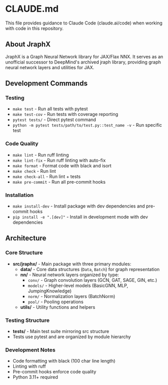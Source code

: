 # CLAUDE.md

This file provides guidance to Claude Code (claude.ai/code) when working with code in this repository.

## About JraphX

JraphX is a Graph Neural Network library for JAX/Flax NNX. It serves as an unofficial successor to DeepMind's archived jraph library, providing graph neural network layers and utilities for JAX.

## Development Commands

### Testing
- `make test` - Run all tests with pytest
- `make test-cov` - Run tests with coverage reporting
- `pytest tests/` - Direct pytest command
- `python -m pytest tests/path/to/test.py::test_name -v` - Run specific test

### Code Quality
- `make lint` - Run ruff linting
- `make lint-fix` - Run ruff linting with auto-fix
- `make format` - Format code with black and isort
- `make check` - Run lint
- `make check-all` - Run lint + tests
- `make pre-commit` - Run all pre-commit hooks

### Installation
- `make install-dev` - Install package with dev dependencies and pre-commit hooks
- `pip install -e ".[dev]"` - Install in development mode with dev dependencies

## Architecture

### Core Structure
- **src/jraphx/** - Main package with three primary modules:
  - **data/** - Core data structures (`Data`, `Batch`) for graph representation
  - **nn/** - Neural network layers organized by type:
    - `conv/` - Graph convolution layers (GCN, GAT, SAGE, GIN, etc.)
    - `models/` - Higher-level models (BasicGNN, MLP, JumpingKnowledge)
    - `norm/` - Normalization layers (BatchNorm)
    - `pool/` - Pooling operations
  - **utils/** - Utility functions and helpers

### Testing Structure
- **tests/** - Main test suite mirroring src structure
- Tests use pytest and are organized by module hierarchy

### Development Notes
- Code formatting with black (100 char line length)
- Linting with ruff
- Pre-commit hooks enforce code quality
- Python 3.11+ required
